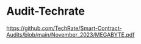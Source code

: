 # Audit-Techrate
https://github.com/TechRate/Smart-Contract-Audits/blob/main/November_2023/MEGABYTE.pdf
